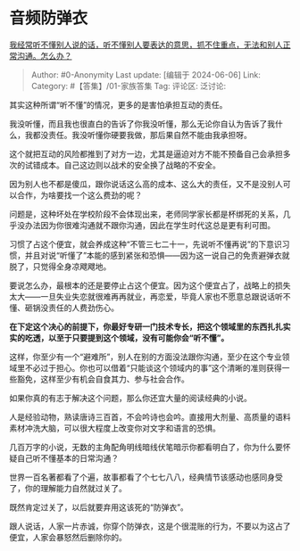 # 音频防弹衣
[我经常听不懂别人说的话，听不懂别人要表达的意思，抓不住重点，无法和别人正常沟通。怎么办？](https://www.zhihu.com/question/304216098/answer/3521530599)

> Author: #0-Anonymity
> Last update: [编辑于 2024-06-06]
> Link:
> Category: #【答集】/01-家族答集 
> Tag: 
> 评论区:
> 泛讨论:

其实这种所谓“听不懂”的情况，更多的是害怕承担互动的责任。

我没听懂，而且我也很直白的告诉了你我没听懂，那么无论你自认为告诉了我什么，我都没责任。我没听懂你硬要我做，那后果自然不能由我承担呀。

这个就把互动的风险都推到了对方一边，尤其是逼迫对方不能不预备自己会承担多次的试错成本。自己这边则以战术的安全换了战略的不安全。

因为别人也不都是傻瓜，跟你说话这么高的成本、这么大的责任，又不是没别人可以合作，为啥要找一个这么费劲的呢？

问题是，这种坏处在学校阶段不会体现出来，老师同学家长都是杯绑死的关系，几乎没办法因为你很难沟通就不跟你沟通，因此在学生时代这总是更有利可图。

习惯了占这个便宜，就会养成这种“不管三七二十一，先说听不懂再说”的下意识习惯，并且对说“听懂了”本能的感到紧张和恐惧——因为这一说自己的免责避弹衣就脱了，只觉得全身凉飕飕地。

要说怎么办，最根本的还是要停止占这个便宜。因为这个便宜占了，战略上的损失太大——一旦失业失恋就很难再再就业，再恋爱，毕竟人家也不愿意总跟说话听不懂、砸锅没责任的人费劲伤心。

**在下定这个决心的前提下，你最好专研一门技术专长，把这个领域里的东西扎扎实实的吃透，以至于只要提到这个领域，没有可能你会“听不懂”。**

这样，你至少有一个“避难所”，别人在别的方面没法跟你沟通，至少在这个专业领域里不必过于担心。你也可以借着“只能谈这个领域内的事”这个清晰的准则获得一些豁免，这样至少有机会自食其力、参与社会合作。

如果你真的有志于解决这个问题，那么你还宜大量的阅读经典的小说。

人是经验动物，熟读唐诗三百首，不会吟诗也会吟。直接用大剂量、高质量的语料素材冲洗大脑，可以很大程度上改变你对文字和语言的恐惧。

几百万字的小说，无数的主角配角明线暗线伏笔暗示你都看明白了，你为什么要怀疑自己听不懂基本的日常沟通？

世界一百名著都看了个遍，故事都看了个七七八八，经典情节该感动也感同身受了，你的理解能力自然就过关了。

既然肯定过关了，以后就要弃用这该死的“防弹衣”。

跟人说话，人家一片赤诚，你穿个防弹衣，这是个很混账的行为，不要以为这占了便宜，人家会暴怒然后删除你的。